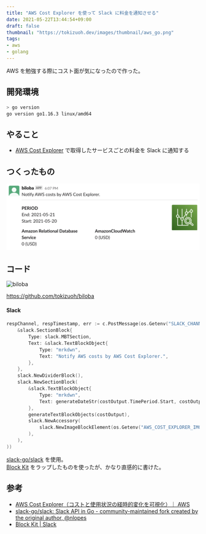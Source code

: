 ```yaml
---
title: "AWS Cost Explorer を使って Slack に料金を通知させる"
date: 2021-05-22T13:44:54+09:00
draft: false
thumbnail: "https://tokizuoh.dev/images/thumbnail/aws_go.png"
tags:
- aws
- golang
---
```

  
AWS を勉強する際にコスト面が気になったので作った。  
  
<!--more-->  
  
## 開発環境  
  
```bash
> go version
go version go1.16.3 linux/amd64
```
  
## やること  
  
- [AWS Cost Explorer](https://aws.amazon.com/jp/aws-cost-management/aws-cost-explorer/) で取得したサービスごとの料金を Slack に通知する  
  
## つくったもの  
  
![](./1.png)  
  
## コード  
  
![biloba](https://socialify.git.ci/tokizuoh/biloba/image?description=1&language=1&logo=https%3A%2F%2Fuser-images.githubusercontent.com%2F37968814%2F119221357-ebdb4080-bb29-11eb-9474-ed254d7627b8.png&owner=1&theme=Light)
  
https://github.com/tokizuoh/biloba
  
#### Slack
  
```go
respChannel, respTimestamp, err := c.PostMessage(os.Getenv("SLACK_CHANNEL_ID"), slack.MsgOptionBlocks(
    &slack.SectionBlock{
        Type: slack.MBTSection,
        Text: &slack.TextBlockObject{
            Type: "mrkdwn",
            Text: "Notify AWS costs by AWS Cost Explorer.",
        },
    },
    slack.NewDividerBlock(),
    slack.NewSectionBlock(
        &slack.TextBlockObject{
            Type: "mrkdwn",
            Text: generateDateStr(costOutput.TimePeriod.Start, costOutput.TimePeriod.End),
        },
        generateTextBlockObjects(costOutput),
        slack.NewAccessory(
            slack.NewImageBlockElement(os.Getenv("AWS_COST_EXPLORER_IMG_PATH"), "aws_ce"),
        ),
    ),
))
```
  
[slack-go/slack](https://github.com/slack-go/slack) を使用。  
[Block Kit](https://api.slack.com/block-kit) をラップしたものを使ったが、かなり直感的に書けた。  
  
## 参考  
  
- [AWS Cost Explorer（コストと使用状況の経時的変化を可視化）｜ AWS](https://aws.amazon.com/jp/aws-cost-management/aws-cost-explorer/)  
- [slack-go/slack: Slack API in Go - community-maintained fork created by the original author, @nlopes](https://github.com/slack-go/slack)  
- [Block Kit | Slack](https://api.slack.com/block-kit)  
  
